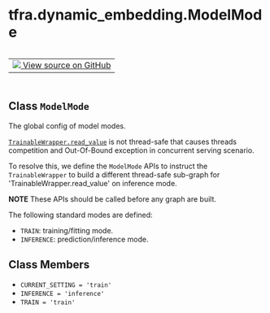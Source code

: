 <div itemscope itemtype="http://developers.google.com/ReferenceObject">
<meta itemprop="name" content="tfra.dynamic_embedding.ModelMode" />
<meta itemprop="path" content="Stable" />
<meta itemprop="property" content="CURRENT_SETTING"/>
<meta itemprop="property" content="INFERENCE"/>
<meta itemprop="property" content="TRAIN"/>
</div>

# tfra.dynamic_embedding.ModelMode

<!-- Insert buttons and diff -->

<table class="tfo-notebook-buttons tfo-api" align="left">

<td>
  <a target="_blank" href="https://github.com/tensorflow/recommenders-addons/tree/master/tensorflow_recommenders_addons/dynamic_embedding/python/ops/dynamic_embedding_ops.py">
    <img src="https://www.tensorflow.org/images/GitHub-Mark-32px.png" />
    View source on GitHub
  </a>
</td></table>
<br/>
<br/>
<br/>
<br/>



## Class `ModelMode`

The global config of model modes.



<!-- Placeholder for "Used in" -->

  <a href="../../tfra/dynamic_embedding/TrainableWrapper.md#read_value"><code>TrainableWrapper.read_value</code></a> is not thread-safe that causes threads
  competition and Out-Of-Bound exception in concurrent serving scenario.

  To resolve this, we define the `ModelMode` APIs to instruct
  the `TrainableWrapper` to build a different thread-safe sub-graph
  for 'TrainableWrapper.read_value' on inference mode.

  **NOTE** These APIs should be called before any graph are built.

The following standard modes are defined:

* `TRAIN`: training/fitting mode.
* `INFERENCE`: prediction/inference mode.

## Class Members

* `CURRENT_SETTING = 'train'` <a id="CURRENT_SETTING"></a>
* `INFERENCE = 'inference'` <a id="INFERENCE"></a>
* `TRAIN = 'train'` <a id="TRAIN"></a>

